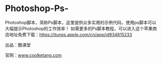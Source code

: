 # Photoshop-Ps-
Photoshop脚本，简称Ps脚本，这里提供众多实用的示例代码，使用ps脚本可以大幅提示Photoshop的工作效率！
如需更多的Ps脚本教程，可以进入这个苹果商店地址免费下载：https://itunes.apple.com/cn/app/id934815233


出品：酷课堂

官网：www.coolketang.com
